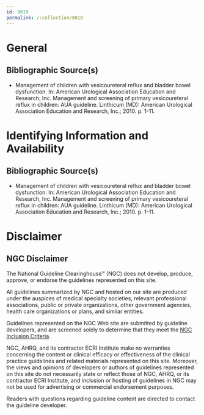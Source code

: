 ```yaml
---
id: 8019
permalink: /:collection/8019
---
```


# General

## Bibliographic Source(s)

- Management of children with vesicoureteral reflux and bladder bowel dysfunction. In: American Urological Association Education and Research, Inc. Management and screening of primary vesicoureteral reflux in children: AUA guideline. Linthicum (MD): American Urological Association Education and Research, Inc.; 2010. p. 1-11.

# Identifying Information and Availability

## Bibliographic Source(s)

- Management of children with vesicoureteral reflux and bladder bowel dysfunction. In: American Urological Association Education and Research, Inc. Management and screening of primary vesicoureteral reflux in children: AUA guideline. Linthicum (MD): American Urological Association Education and Research, Inc.; 2010. p. 1-11.

# Disclaimer

## NGC Disclaimer

The National Guideline Clearinghouse™ (NGC) does not develop, produce, approve, or endorse the guidelines represented on this site.

All guidelines summarized by NGC and hosted on our site are produced under the auspices of medical specialty societies, relevant professional associations, public or private organizations, other government agencies, health care organizations or plans, and similar entities.

Guidelines represented on the NGC Web site are submitted by guideline developers, and are screened solely to determine that they meet the [NGC Inclusion Criteria](/help-and-about/summaries/inclusion-criteria).

NGC, AHRQ, and its contractor ECRI Institute make no warranties concerning the content or clinical efficacy or effectiveness of the clinical practice guidelines and related materials represented on this site. Moreover, the views and opinions of developers or authors of guidelines represented on this site do not necessarily state or reflect those of NGC, AHRQ, or its contractor ECRI Institute, and inclusion or hosting of guidelines in NGC may not be used for advertising or commercial endorsement purposes.

Readers with questions regarding guideline content are directed to contact the guideline developer.

